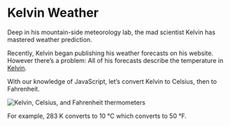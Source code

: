# Kelvin Weather

Deep in his mountain-side meteorology lab, the mad scientist Kelvin has mastered weather prediction.

Recently, Kelvin began publishing his weather forecasts on his website. However there’s a problem: All of his forecasts describe the temperature in  [Kelvin](https://en.wikipedia.org/wiki/Kelvin).

With our knowledge of JavaScript, let’s convert Kelvin to Celsius, then to Fahrenheit.

![Kelvin, Celsius, and Fahrenheit thermometers](https://content.codecademy.com/projects/introduction-to-javascript/learn-javascript-introduction/kelvin-weather/Kelvin%20Thermometers.svg)

For example, 283 K converts to 10 °C which converts to 50 °F.